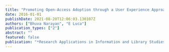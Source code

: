 ```yaml
---
title: "Promoting Open-Access Adoption through a User Experience Approach: A Case Study of a University eRepository"
date: 2016-01-01
publishDate: 2021-08-20T12:06:03.130107Z
authors: ["Bhuva Narayan", "E Luca"]
publication_types: ["2"]
abstract: ""
featured: false
publication: "*Research Applications in Information and Library Studies*"
---
```


